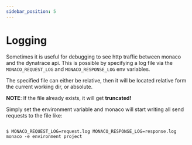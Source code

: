 ```yaml
---
sidebar_position: 5
---
```


# Logging

Sometimes it is useful for debugging to see http traffic between monaco and the dynatrace api. This is possible by specifying a log file via the `MONACO_REQUEST_LOG` and `MONACO_RESPONSE_LOG` env variables.

The specified file can either be relative, then it will be located relative form the current working dir, or absolute.

**NOTE**: If the file already exists, it will get **truncated!**

Simply set the environment variable and monaco will start writing all send requests to the file like:

```shell title="shell"

$ MONACO_REQUEST_LOG=request.log MONACO_RESPONSE_LOG=response.log monaco -e environment project

```


